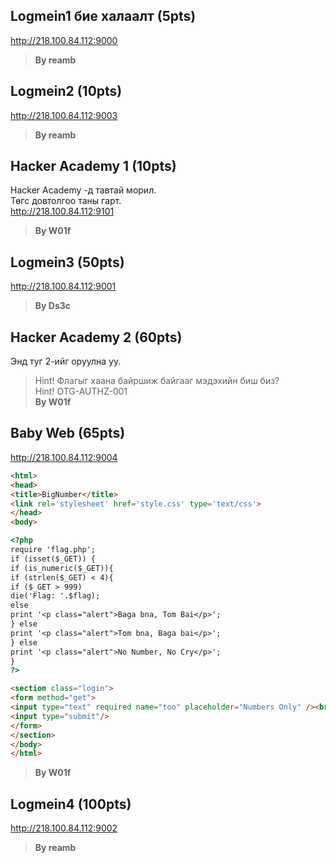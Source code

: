 ## Logmein1 бие халаалт (5pts)

http://218.100.84.112:9000
> **By reamb**

## Logmein2 (10pts)

http://218.100.84.112:9003
> **By reamb**

## Hacker Academy 1 (10pts)

Hacker Academy -д тавтай морил.  
Төгс довтолгоо таны гарт.  
http://218.100.84.112:9101
> **By W01f**

## Logmein3 (50pts)

http://218.100.84.112:9001
> **By Ds3c**

## Hacker Academy 2 (60pts)

Энд туг 2-ийг оруулна уу.

> Hint! Флагыг хаана байршиж байгааг мэдэхийн биш биз?  
> Hint! OTG-AUTHZ-001  
> **By W01f**

## Baby Web (65pts)

http://218.100.84.112:9004

```html
<html>
<head>
<title>BigNumber</title>
<link rel='stylesheet' href='style.css' type='text/css'>
</head>
<body>

<?php
require 'flag.php';
if (isset($_GET)) {
if (is_numeric($_GET)){
if (strlen($_GET) < 4){
if ($_GET > 999)
die('Flag: '.$flag);
else
print '<p class="alert">Baga bna, Tom Bai</p>';
} else
print '<p class="alert">Tom bna, Baga bai</p>';
} else
print '<p class="alert">No Number, No Cry</p>';
}
?>

<section class="login">
<form method="get">
<input type="text" required name="too" placeholder="Numbers Only" /><br/>
<input type="submit"/>
</form>
</section>
</body>
</html>

```
> **By W01f**

## Logmein4 (100pts)

http://218.100.84.112:9002
> **By reamb**
